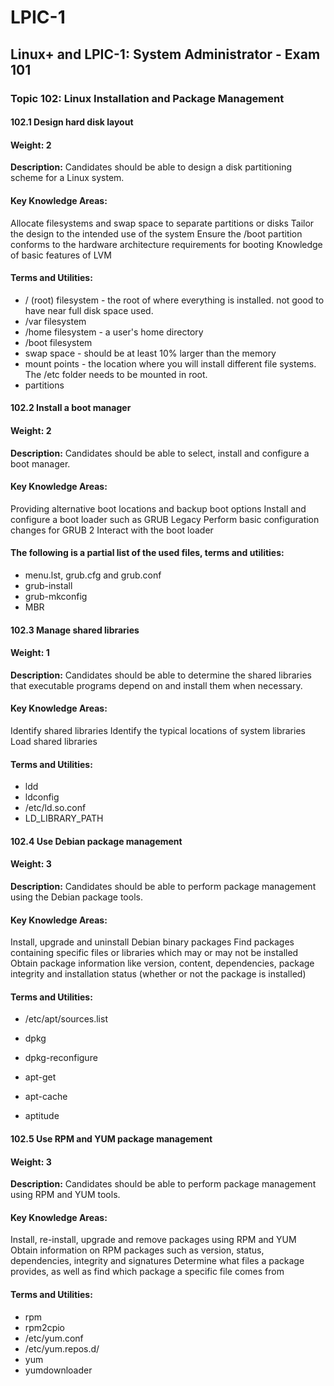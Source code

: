 # LPIC-1
## Linux+ and LPIC-1: System Administrator - Exam 101
### Topic 102: Linux Installation and Package Management

#### 102.1 Design hard disk layout

#### Weight: 2

**Description:** Candidates should be able to design a disk partitioning scheme for a Linux system.

#### Key Knowledge Areas:

Allocate filesystems and swap space to separate partitions or disks
Tailor the design to the intended use of the system
Ensure the /boot partition conforms to the hardware architecture requirements for booting
Knowledge of basic features of LVM
#### Terms and Utilities:

* / (root) filesystem - the root of where everything is installed. not good to have near full disk space used.
* /var filesystem
* /home filesystem - a user's home directory
* /boot filesystem
* swap space - should be at least 10% larger than the memory
* mount points - the location where you will install different file systems. The /etc folder needs to be mounted in root.
* partitions
 

#### 102.2 Install a boot manager

#### Weight: 2

**Description:** Candidates should be able to select, install and configure a boot manager.

#### Key Knowledge Areas:

Providing alternative boot locations and backup boot options
Install and configure a boot loader such as GRUB Legacy
Perform basic configuration changes for GRUB 2
Interact with the boot loader
#### The following is a partial list of the used files, terms and utilities:

* menu.lst, grub.cfg and grub.conf
* grub-install
* grub-mkconfig
* MBR
 

#### 102.3 Manage shared libraries

#### Weight: 1

**Description:** Candidates should be able to determine the shared libraries that executable programs depend on and install them when necessary.

#### Key Knowledge Areas:

Identify shared libraries
Identify the typical locations of system libraries
Load shared libraries
#### Terms and Utilities:

* ldd
* ldconfig
* /etc/ld.so.conf
* LD_LIBRARY_PATH
 

#### 102.4 Use Debian package management

#### Weight: 3

**Description:** Candidates should be able to perform package management using the Debian package tools.

#### Key Knowledge Areas:

Install, upgrade and uninstall Debian binary packages
Find packages containing specific files or libraries which may or may not be installed
Obtain package information like version, content, dependencies, package integrity and installation status (whether or not the package is installed)
#### Terms and Utilities:

* /etc/apt/sources.list
* dpkg
* dpkg-reconfigure
* apt-get

* apt-cache

* aptitude

 

#### 102.5 Use RPM and YUM package management

#### Weight: 3

**Description:** Candidates should be able to perform package management using RPM and YUM tools.

#### Key Knowledge Areas:

Install, re-install, upgrade and remove packages using RPM and YUM
Obtain information on RPM packages such as version, status, dependencies, integrity and signatures
Determine what files a package provides, as well as find which package a specific file comes from
#### Terms and Utilities:

* rpm
* rpm2cpio
* /etc/yum.conf
* /etc/yum.repos.d/
* yum
* yumdownloader

